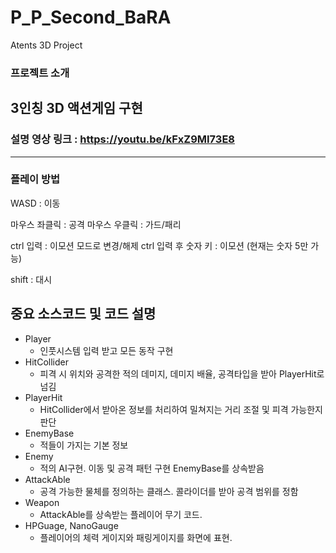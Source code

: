 # P_P_Second_BaRA
 Atents 3D Project
 
### 프로젝트 소개 
3인칭 3D 액션게임 구현
-----

### 설명 영상 링크 :  https://youtu.be/kFxZ9MI73E8
----

### 플레이 방법
WASD : 이동

마우스 좌클릭 : 공격
마우스 우클릭 : 가드/패리

ctrl 입력 : 이모션 모드로 변경/해제
ctrl 입력 후 숫자 키 : 이모션 (현재는 숫자 5만 가능)

shift : 대시

## 중요 소스코드 및 코드 설명
- Player
   - 인풋시스템 입력 받고 모든 동작 구현
- HitCollider
  - 피격 시 위치와 공격한 적의 데미지, 데미지 배율, 공격타입을 받아 PlayerHit로 넘김 
- PlayerHit
   - HitCollider에서 받아온 정보를 처리하여 밀쳐지는 거리 조절 및 피격 가능한지 판단
- EnemyBase
    - 적들이 가지는 기본 정보
- Enemy
    - 적의 AI구현. 이동 및 공격 패턴 구현 EnemyBase를 상속받음
- AttackAble
    - 공격 가능한 물체를 정의하는 클래스. 콜라이더를 받아 공격 범위를 정함
- Weapon
    - AttackAble를 상속받는 플레이어 무기 코드. 
- HPGuage, NanoGauge
    - 플레이어의 체력 게이지와 패링게이지를 화면에 표현.

